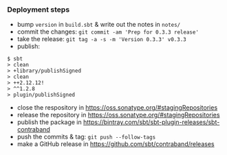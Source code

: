 
### Deployment steps

* bump `version` in `build.sbt` & write out the notes in `notes/`
* commit the changes: `git commit -am 'Prep for 0.3.3 release'`
* take the release: `git tag -a -s -m 'Version 0.3.3' v0.3.3`
* publish:

```
$ sbt
> clean
> +library/publishSigned
> clean
> ++2.12.12!
> ^^1.2.8
> plugin/publishSigned
```

* close the respository in https://oss.sonatype.org/#stagingRepositories
* release the repository in https://oss.sonatype.org/#stagingRepositories
* publish the package in https://bintray.com/sbt/sbt-plugin-releases/sbt-contraband
* push the commits & tag: `git push --follow-tags`
* make a GitHub release in https://github.com/sbt/contraband/releases
